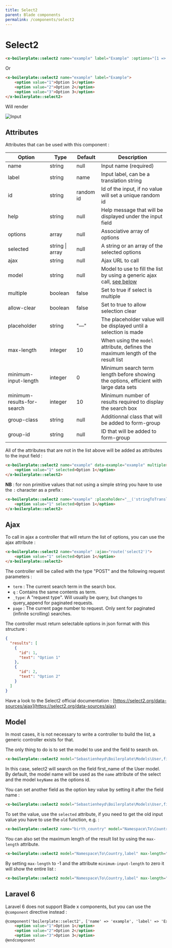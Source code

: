 ```yaml
---
title: Select2
parent: Blade components
permalink: /components/select2
---
```


# Select2

```html
<x-boilerplate::select2 name="example" label="Example" :options="[1 => 'Option 1', 2 => 'Option 2', 3 => 'Option 3']" />
```

Or

```html
<x-boilerplate::select2 name="example" label="Example">
    <option value="1">Option 1</option>
    <option value="2">Option 2</option>
    <option value="3">Option 3</option>
</x-boilerplate::select2>
```

Will render

![Input](../assets/img/components/select2.png)

## Attributes

Attributes that can be used with this component :

| Option | Type | Default | Description |
| --- | --- | --- | --- |
| name | string | null | Input name (required) |
| label | string | name | Input label, can be a translation string |
| id | string | random id | Id of the input, if no value will set a unique random id |
| help | string | null | Help message that will be displayed under the input field |
| options | array | null | Associative array of options |
| selected | string &#124; array | null | A string or an array of the selected options |
| ajax | string | null | Ajax URL to call |
| model | string | null | Model to use to fill the list by using a generic ajax call, [see below](#model) |
| multiple | boolean | false | Set to true if select is multiple |
| allow-clear | boolean | false | Set to true to allow selection clear |
| placeholder | string | "—" | The placeholder value will be displayed until a selection is made |
| max-length | integer | 10 | When using the `model` attribute, defines the maximum length of the result list |
| minimum-input-length | integer | 0 | Minimum search term length before showing the options, efficient with large data sets |
| minimum-results-for-search | integer | 10 | Minimum number of results required to display the search box |
| group-class | string | null | Additionnal class that will be added to form-group | 
| group-id | string | null | ID that will be added to form-group | 

All of the attributes that are not in the list above will be added as attributes to the input field :

```html
<x-boilerplate::select2 name="example" data-example="example" multiple>
    <option value="1" selected>Option 1</option>
</x-boilerplate::select2>
```

**NB** : for non primitive values that not using a simple string you have to use the `:` character as a prefix :

```html
<x-boilerplate::select2 name="example" :placeholder="__('stringToTranslate')">
    <option value="1" selected>Option 1</option>
</x-boilerplate::select2>
```

## Ajax

To call in ajax a controller that will return the list of options, you can use the ajax attribute :

```html
<x-boilerplate::select2 name="example" :ajax="route('select2')">
    <option value="1" selected>Option 1</option>
</x-boilerplate::select2>
```

The controller will be called with the type "POST" and the following request parameters :

* `term` : The current search term in the search box.
* `q` : Contains the same contents as term.
* `_type`: A "request type". Will usually be query, but changes to query_append for paginated requests.
* `page` : The current page number to request. Only sent for paginated (infinite scrolling) searches.

The controller must return selectable options in json format with this structure :

```json
{
  "results": [
    {
      "id": 1,
      "text": "Option 1"
    },
    {
      "id": 2,
      "text": "Option 2"
    }
  ]
}
```

Have a look to the Select2 official documentation : [https://select2.org/data-sources/ajax](https://select2.org/data-sources/ajax)

## Model

In most cases, it is not necessary to write a controller to build the list, a generic controller exists for that.

The only thing to do is to set the model to use and the field to search on.

```html
<x-boilerplate::select2 model="Sebastienheyd\Boilerplate\Models\User,first_name" />
```

In this case, select2 will search on the field first_name of the User model. By default, the model name will be used as the `name` attribute of the select and the model `keyName` as the options id.

You can set another field as the option key value by setting it after the field name :

```html
<x-boilerplate::select2 model="Sebastienheyd\Boilerplate\Models\User,first_name,email" />
```

To set the value, use the `selected` attribute, if you need to get the old input value you have to use the `old` function, e.g. :

```html
<x-boilerplate::select2 name="birth_country" model="Namespace\To\Country,label,iso_code" :selected="old('birth_country', $user->birth_country)" />
```

You can also set the maximum length of the result list by using the `max-length` attribute. 

```html
<x-boilerplate::select2 model="Namespace\To\Country,label" max-length="20" />
```

By setting `max-length` to -1 and the attribute `minimum-input-length` to zero it will show the entire list :

```html
<x-boilerplate::select2 model="Namespace\To\Country,label" max-length="-1" minimum-input-length="0" />
```

## Laravel 6

Laravel 6 does not support Blade x components, but you can use the `@component` directive instead :

```html
@component('boilerplate::select2', ['name' => 'example', 'label' => 'Example'])
    <option value="1">Option 1</option>
    <option value="2">Option 2</option>
    <option value="3">Option 3</option>
@endcomponent
```